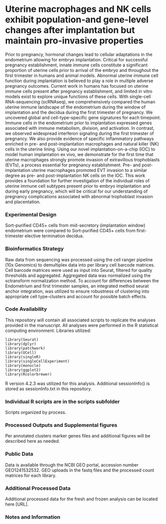 # Uterine macrophages and NK cells exhibit population-and gene-level changes after implantation but maintain pro-invasive properties

Prior to pregnancy, hormonal changes lead to cellular adaptations in the endometrium allowing for embryo implantation. Critical for successful pregnancy establishment, innate immune cells constitute a significant proportion of uterine cells prior to arrival of the embryo and throughout the first trimester in humans and animal models. Abnormal uterine immune cell function during implantation is believed to play a role in multiple adverse pregnancy outcomes. Current work in humans has focused on uterine immune cells present after pregnancy establishment, and limited in vitro models exist to explore unique functions of these cells. With single-cell RNA-sequencing (scRNAseq), we comprehensively compared the human uterine immune landscape of the endometrium during the window of implantation and the decidua during the first trimester of pregnancy. We uncovered global and cell-type-specific gene signatures for each timepoint. Immune cells in the endometrium prior to implantation expressed genes associated with immune metabolism, division, and activation. In contrast, we observed widespread interferon signaling during the first trimester of pregnancy. We also provide evidence of specific inflammatory pathways enriched in pre- and post-implantation macrophages and natural killer (NK) cells in the uterine lining. Using our novel implantation-on-a-chip (IOC) to model human implantation ex vivo, we demonstrate for the first time that uterine macrophages strongly promote invasion of extravillous trophoblasts (EVTs), a process essential for pregnancy establishment. Pre- and post-implantation uterine macrophages promoted EVT invasion to a similar degree as pre- and post-implantation NK cells on the IOC. This work provides a foundation for further investigation of the individual roles of uterine immune cell subtypes present prior to embryo implantation and during early pregnancy, which will be critical for our understanding of pregnancy complications associated with abnormal trophoblast invasion and placentation.

### Experimental Design

Sort-purified CD45+ cells from mid-secretory (implantation window) endometrium were compared to Sort-purified CD45+ cells from first-trimester elective termination decidua.

### Bioinformatics Strategy

Raw data from sequencing was processed using the cell ranger pipeline (10x Genomics) to demultiplex data into per library cell barcode matrices. Cell barcode matrices were used as input into Seurat, filtered for quality thresholds and aggregated. Aggregated data was normalized using the sctransform normalization method. To account for differences between the Endometrium and first trimester samples, an integrated method seurat anchor integration, was utilized to ensure robustness of clustering into appropriate cell type-clusters and account for possible batch effects.  

### Code Availability

This repository will contain all associated scripts to replicate the analyses provided in the manuscript. All analyses were performed in the R statistical computing environment. Libraries utilized:

```
library(Seurat)
library(dplyr)
library(patchwork)
library(UCell)
library(singleR)
library(singleCellExperiment)
library(monocle)
library(ggplot2)
library(Rcolorbrewer)

```

R version 4.2.3 was utilized for this analysis. Additional sessionInfo() is stored as sessionInfo.txt in this repository.





### Individual R scripts are in the scripts subfolder

Scripts organized by process.




### Processed Outputs and Supplemental figures

Per annotated clusters marker genes files and additional figures will be described here as needed.




### Public Data

Data is available through the NCBI GEO portal, accession number GEO1241532532. GEO uploads in the fastq files and the processed count matrices for each library. 






### Additional Processed Data

Additional processed data for the fresh and frozen analysis can be located here [URL].



 
 
 ### Notes and Information
 
